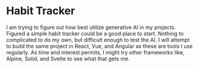 # Habit Tracker

I am trying to figure out how best utilize generative AI in my projects. Figured a simple habit tracker could be a good place to start. Nothing to complicated to do my own, but difficult enough to test the AI. I will attempt to build the same project in React, Vue, and Angular as these are tools I use regularly. As time and interest permits, I might try other frameworks like, Alpine, Solid, and Svelte to see what that gets me.
